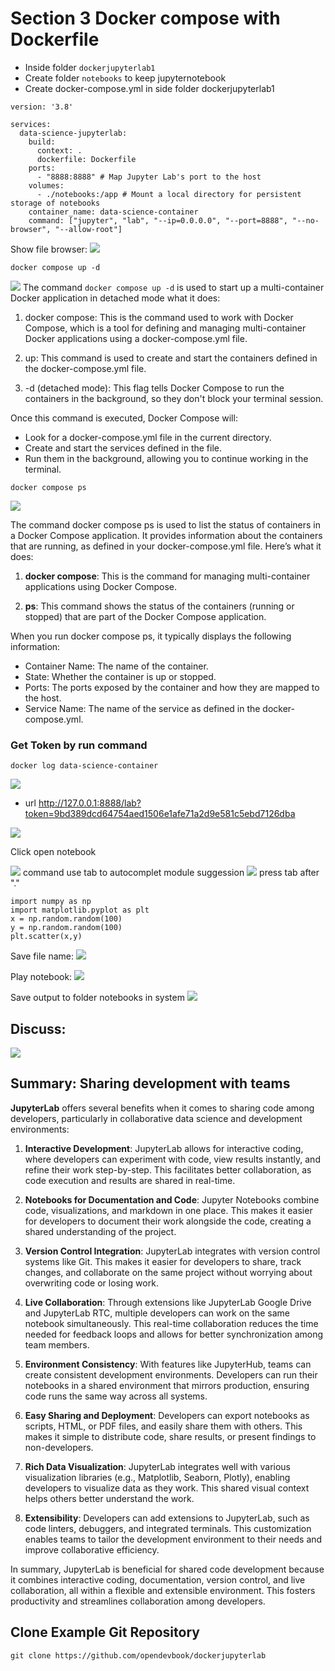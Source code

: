 # **Section 3** Docker compose with Dockerfile

- Inside folder `dockerjupyterlab1`
- Create folder `notebooks` to keep jupyternotebook
- Create docker-compose.yml in side folder  dockerjupyterlab1

``` title="docker-compose.yml"
version: '3.8'

services:
  data-science-jupyterlab:
    build:
      context: .
      dockerfile: Dockerfile
    ports:
      - "8888:8888" # Map Jupyter Lab's port to the host
    volumes:
      - ./notebooks:/app # Mount a local directory for persistent storage of notebooks
    container_name: data-science-container
    command: ["jupyter", "lab", "--ip=0.0.0.0", "--port=8888", "--no-browser", "--allow-root"]
```
Show file browser:
![](../assets/images/compose1.png)

```
docker compose up -d
```
![](../assets/images/compose2.png)
The command `docker compose up -d` is used to start up a multi-container Docker application in detached mode
what it does:

1. docker compose: This is the command used to work with Docker Compose, which is a tool for defining and managing multi-container Docker applications using a docker-compose.yml file.

2. up: This command is used to create and start the containers defined in the docker-compose.yml file.

3. -d (detached mode): This flag tells Docker Compose to run the containers in the background, so they don't block your terminal session.

Once this command is executed, Docker Compose will:
- Look for a docker-compose.yml file in the current directory.
- Create and start the services defined in the file.
- Run them in the background, allowing you to continue working in the terminal.

```
docker compose ps 
```
![](../assets/images/compose3.png)

The command docker compose ps is used to list the status of containers in a Docker Compose application. It provides information about the containers that are running, as defined in your docker-compose.yml file.
Here’s what it does:

1. **docker compose**: This is the command for managing multi-container applications using Docker Compose.

2. **ps**: This command shows the status of the containers (running or stopped) that are part of the Docker Compose application.

When you run docker compose ps, it typically displays the following information:

- Container Name: The name of the container.
- State: Whether the container is up or stopped.
- Ports: The ports exposed by the container and how they are mapped to the host.
- Service Name: The name of the service as defined in the docker-compose.yml.

### Get Token by run command 

```
docker log data-science-container
```
![](../assets/images/compose4.png)

- url http://127.0.0.1:8888/lab?token=9bd389dcd64754aed1506e1afe71a2d9e581c5ebd7126dba

![](../assets/images/compose6.png)

Click open notebook 

![](../assets/images/compose7.png)
command use tab to autocomplet module suggession 
![](../assets/images/compose8.png)
press tab after "."

``` title="code1.ipynb"
import numpy as np
import matplotlib.pyplot as plt
x = np.random.random(100)
y = np.random.random(100)
plt.scatter(x,y)
```

Save file name:
![](../assets/images/compose9.png)

Play notebook:
![](../assets/images/compose10.png)

Save output to folder notebooks in system
![](../assets/images/compose11.png)

## Discuss:
![](../assets/images/summary_jupyter.png)

## Summary: Sharing development with teams

**JupyterLab** offers several benefits when it comes to sharing code among developers, particularly in collaborative data science and development environments:

1. **Interactive Development**: JupyterLab allows for interactive coding, where developers can experiment with code, view results instantly, and refine their work step-by-step. This facilitates better collaboration, as code execution and results are shared in real-time.

2. **Notebooks for Documentation and Code**: Jupyter Notebooks combine code, visualizations, and markdown in one place. This makes it easier for developers to document their work alongside the code, creating a shared understanding of the project.

3. **Version Control Integration**: JupyterLab integrates with version control systems like Git. This makes it easier for developers to share, track changes, and collaborate on the same project without worrying about overwriting code or losing work.

4. **Live Collaboration**: Through extensions like JupyterLab Google Drive and JupyterLab RTC, multiple developers can work on the same notebook simultaneously. This real-time collaboration reduces the time needed for feedback loops and allows for better synchronization among team members.

5. **Environment Consistency**: With features like JupyterHub, teams can create consistent development environments. Developers can run their notebooks in a shared environment that mirrors production, ensuring code runs the same way across all systems.

6. **Easy Sharing and Deployment**: Developers can export notebooks as scripts, HTML, or PDF files, and easily share them with others. This makes it simple to distribute code, share results, or present findings to non-developers.

7. **Rich Data Visualization**: JupyterLab integrates well with various visualization libraries (e.g., Matplotlib, Seaborn, Plotly), enabling developers to visualize data as they work. This shared visual context helps others better understand the work.

8. **Extensibility**: Developers can add extensions to JupyterLab, such as code linters, debuggers, and integrated terminals. This customization enables teams to tailor the development environment to their needs and improve collaborative efficiency.

In summary, JupyterLab is beneficial for shared code development because it combines interactive coding, documentation, version control, and live collaboration, all within a flexible and extensible environment. This fosters productivity and streamlines collaboration among developers.


## Clone Example Git Repository
```
git clone https://github.com/opendevbook/dockerjupyterlab
```
